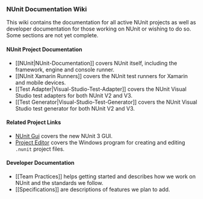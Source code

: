 ### NUnit Documentation Wiki
This wiki contains the documentation for all active NUnit projects as well as developer documentation for those working on NUnit or wishing to do so. Some sections are not yet complete.

#### NUnit Project Documentation
 * [[NUnit|NUnit-Documentation]] covers NUnit itself, including the framework, engine and console runner.
 * [[NUnit Xamarin Runners]] covers the NUnit test runners for Xamarin and mobile devices.
 * [[Test Adapter|Visual-Studio-Test-Adapter]] covers the NUnit Visual Studio test adapters for both NUnit V2 and V3.
 * [[Test Generator|Visual-Studio-Test-Generator]] covers the NUnit Visual Studio test generator for both NUnit V2 and V3.

#### Related Project Links
 * [NUnit Gui](https://github.com/CharliePoole/nunit-gui/wiki) covers the new NUnit 3 GUI.
 * [Project Editor](http://github.com/CharliePoole/nunit-project-editor/wiki/Project-Editor) covers the Windows program for creating and editing `.nunit` project files.

#### Developer Documentation
 * [[Team Practices]] helps getting started and describes how we work on NUnit and the standards we follow.
 * [[Specifications]] are descriptions of features we plan to add.
